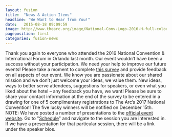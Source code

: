 ```yaml
---
layout: fusion
title:  "News & Action Items"
headline: "We Want to Hear from You!"
date:   2015-08-18 09:09:59
image: http://www.thearc.org/image/National-Conv-Logo-2016-H-full-color.png 
pageposition: first
categories: fusion-news
---
```

Thank you again to everyone who attended the 2016 National Convention & International Forum in Orlando last month.  Our event wouldn’t have been a success without your participation. We need your help to improve our future events! Please take a moment to complete <a href="https://www.surveymonkey.com/r/NCIF16">this survey</a> and provide feedback on all aspects of our event. We know you are passionate about our shared mission and we don’t just welcome your ideas, we value them. New ideas, ways to better serve attendees, suggestions for speakers, or even what you liked about the hotel – any feedback you have, we want! Please be sure to share your contact information at the end of the survey to be entered in a drawing for one of 5 complimentary registrations to The Arc’s 2017 National Convention! The five lucky winners will be notified on December 15th. 
NOTE: We have posted a number of presentations to the <a href="http://convention.thearc.org/">official event website</a>. Go to "<a href="http://convention.thearc.org/schedule/">Schedule</a>" and navigate to the session you are interested in.  If we have a presentation for that particular session, there will be a link under the speaker bios.   
